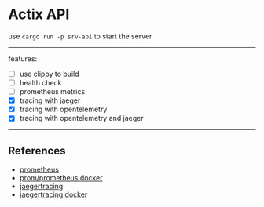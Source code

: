 # Actix API

use `cargo run -p srv-api` to start the server

-----------
features:

- [ ] use clippy to build
- [ ] health check
- [ ] prometheus metrics
- [x] tracing with jaeger
- [x] tracing with opentelemetry
- [x] tracing with opentelemetry and jaeger

-----------
## References

- [prometheus](https://prometheus.io/)
- [prom/prometheus docker](https://hub.docker.com/r/prom/prometheus)
- [jaegertracing](https://www.jaegertracing.io/)
- [jaegertracing docker](https://hub.docker.com/r/jaegertracing/all-in-one)